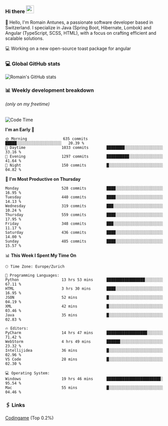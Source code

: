 ### Hi there <img src="https://media.giphy.com/media/hvRJCLFzcasrR4ia7z/giphy.gif" width="25px" height="25px">

👋 Hello, I'm Romain Antunes, a passionate software developer based in Switzerland. I specialize in Java (Spring Boot, Hibernate, Lombok) and Angular (TypeScript, SCSS, HTML), with a focus on crafting efficient and scalable solutions.

💻 Working on a new open-source toast package for angular

### 💻 Global GitHub stats
![Romain's GitHub stats](https://github-readme-streak-stats.herokuapp.com?user=RomainAntunes&theme=dark)


### 📊 Weekly development breakdown 
###### *(only on my freetime)*

<!--START_SECTION:wakastats-->
![Code Time](http://img.shields.io/badge/Code%20Time-1%2C791%20hrs%2030%20mins-blue)

**I'm an Early 🐤** 

```text
🌞 Morning                635 commits         █████░░░░░░░░░░░░░░░░░░░░   20.39 % 
🌆 Daytime                1033 commits        ████████░░░░░░░░░░░░░░░░░   33.16 % 
🌃 Evening                1297 commits        ██████████░░░░░░░░░░░░░░░   41.64 % 
🌙 Night                  150 commits         █░░░░░░░░░░░░░░░░░░░░░░░░   04.82 % 
```
📅 **I'm Most Productive on Thursday** 

```text
Monday                   528 commits         ████░░░░░░░░░░░░░░░░░░░░░   16.95 % 
Tuesday                  440 commits         ████░░░░░░░░░░░░░░░░░░░░░   14.13 % 
Wednesday                319 commits         ███░░░░░░░░░░░░░░░░░░░░░░   10.24 % 
Thursday                 559 commits         ████░░░░░░░░░░░░░░░░░░░░░   17.95 % 
Friday                   348 commits         ███░░░░░░░░░░░░░░░░░░░░░░   11.17 % 
Saturday                 436 commits         ████░░░░░░░░░░░░░░░░░░░░░   14.00 % 
Sunday                   485 commits         ████░░░░░░░░░░░░░░░░░░░░░   15.57 % 
```


📊 **This Week I Spent My Time On** 

```text
🕑︎ Time Zone: Europe/Zurich

💬 Programming Languages: 
Python                   13 hrs 53 mins      █████████████████░░░░░░░░   67.11 % 
HTML                     3 hrs 30 mins       ████░░░░░░░░░░░░░░░░░░░░░   16.95 % 
JSON                     52 mins             █░░░░░░░░░░░░░░░░░░░░░░░░   04.19 % 
XML                      42 mins             █░░░░░░░░░░░░░░░░░░░░░░░░   03.46 % 
Java                     35 mins             █░░░░░░░░░░░░░░░░░░░░░░░░   02.83 % 

🔥 Editors: 
PyCharm                  14 hrs 47 mins      ██████████████████░░░░░░░   71.42 % 
WebStorm                 4 hrs 49 mins       ██████░░░░░░░░░░░░░░░░░░░   23.32 % 
Intellijidea             36 mins             █░░░░░░░░░░░░░░░░░░░░░░░░   02.96 % 
VS Code                  28 mins             █░░░░░░░░░░░░░░░░░░░░░░░░   02.30 % 

💻 Operating System: 
Windows                  19 hrs 46 mins      ████████████████████████░   95.54 % 
Mac                      55 mins             █░░░░░░░░░░░░░░░░░░░░░░░░   04.46 % 
```


<!--END_SECTION:wakastats-->

### 🖇 Links

[Codingame](https://www.codingame.com/profile/defc3ee5279aecc1bb6114e1f994ea9b3325423) (Top 0.2%)
